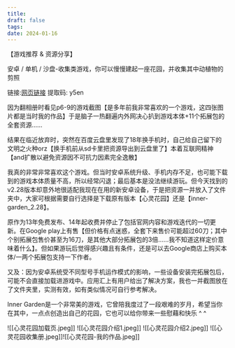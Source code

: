 ```yaml
---
title: 
draft: false
tags: 
date: 2024-01-16
---
```

【游戏推荐 & 资源分享】 

安卓 / 单机 / 沙盘-收集类游戏，你可以慢慢建起一座花园，并收集其中动植物的剪照

链接:[网页链接](https://pan.baidu.com/s/11q_Q_HiTZGTz_VoF8MKNQw) 
提取码: y5en 

因为翻相册时看见p6-9的游戏截图【是多年前我非常喜欢的一个游戏，这四张图片都是当时我的作品】于是脑子一热翻遍内外网决心扒到游戏本体+11个拓展包的全套资源…… 

结果在临近放弃时，突然在百度云盘里发现了18年换手机时，自己给自己留下的文明之火种orz【换手机前从sd卡里把资源导出到云盘里了】本着互联网精神【and扩散以避免资源因不可抗力因素完全逸散】 

我真的非常非常喜欢这个游戏。但当时安卓系统升级、手机内存不足，也可能下载到的游戏本体质量不高，所以经常闪退；最后基本是没法继续游玩。但今天找到的v2.28版本却意外地很适配我现在在用的新安卓设备，于是把资源一并放入了文件夹中，大家可根据需要自行选择是下载原有版本【心灵花园】还是【inner-garden_2.28】。 

原作为13年免费发布、14年起收费并停止了包括官网内容和游戏迭代的一切更新。在Google play上有售【但价格有点迷惑，全套下来售价可能超过60刀；其中个别拓展包售价甚至为16刀，是其他大部分拓展包的3倍……我不知道这样定价意味着什么】。但如果游玩后觉得感兴趣且有条件，还是可以去Google商店上购买本体/一两个拓展包支持一下作者。 

又及：因为安卓系统受不同型号手机运作模式的影响，一些设备安装完拓展包后，可能不会直接加载进游戏中。应用汇上有用户给出了解决方案，我也一并截图放在了文件夹里，实测有效，如有类似情况可自行参考解决。 

Inner Garden是一个非常美的游戏，它曾陪我度过了一段艰难的岁月，希望当你在其中，一点点创造出自己的花园，它也可以给你带来一些慰藉和快乐 ^ ^

![[心灵花园加载页.jpeg]]
![[心灵花园介绍1.jpeg]]
![[心灵花园介绍2.jpeg]]
![[心灵花园收集册.jpeg]]![[心灵花园-我的作品.jpeg]]